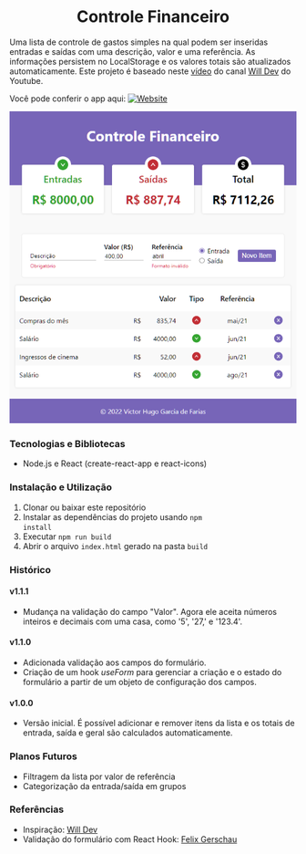 <h1 align="center">Controle Financeiro</h1>

Uma lista de controle de gastos simples na qual podem ser inseridas entradas e saídas com uma descrição, valor e uma referência. As informações persistem no LocalStorage e os valores totais são atualizados automaticamente. Este projeto é baseado neste [vídeo](https://www.youtube.com/watch?v=pj4vA67olbU) do canal [Will Dev](https://www.youtube.com/channel/UCLTb4X0OBfp9rRGkhOcktbQ) do Youtube.

Você pode conferir o app aqui: <a href="https://controle-gastos-three.vercel.app/">![Website](https://img.shields.io/website?down_color=c43b3b&down_message=Offline&label=Controle%20Financeiro&logo=vercel&style=flat-square&up_color=5fab38&up_message=Online&url=https%3A%2F%2Fcontrole-gastos-three.vercel.app%2F)</a>

<div align="center">

![Captura de tela do app](.github/01.png)

</div>

### Tecnologias e Bibliotecas

- Node.js e React (create-react-app e react-icons)

### Instalação e Utilização

1. Clonar ou baixar este repositório
1. Instalar as dependências do projeto usando <code>npm install</code>
1. Executar <code>npm run build</code>
1. Abrir o arquivo <code>index.html</code> gerado na pasta <code>build</code>

### Histórico

#### v1.1.1

- Mudança na validação do campo "Valor". Agora ele aceita números inteiros e decimais com uma casa, como '5', '27,' e '123.4'.

#### v1.1.0

- Adicionada validação aos campos do formulário.
- Criação de um hook _useForm_ para gerenciar a criação e o estado do formulário a partir de um objeto de configuração dos campos.

#### v1.0.0

- Versão inicial. É possível adicionar e remover itens da lista e os totais de entrada, saída e geral são calculados automaticamente.

### Planos Futuros

- Filtragem da lista por valor de referência
- Categorização da entrada/saída em grupos

### Referências
- Inspiração: [Will Dev](https://www.youtube.com/watch?v=pj4vA67olbU)
- Validação do formulário com React Hook: [Felix Gerschau](https://felixgerschau.com/react-hooks-form-validation-typescript/)



